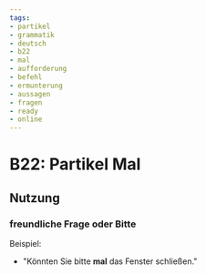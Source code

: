 ```yaml
---
tags:
- partikel
- grammatik
- deutsch
- b22
- mal
- aufforderung
- befehl
- ermunterung
- aussagen
- fragen
- ready
- online
---
```


# B22: Partikel Mal

## Nutzung

### freundliche Frage oder Bitte  

Beispiel:  

- "Könnten Sie bitte __mal__ das Fenster schließen."  
